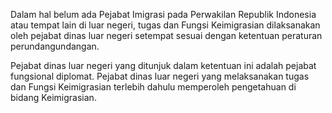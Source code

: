 Dalam hal belum ada Pejabat Imigrasi pada Perwakilan Republik
Indonesia atau tempat lain di luar negeri, tugas dan Fungsi
Keimigrasian dilaksanakan oleh pejabat dinas luar negeri
setempat sesuai dengan ketentuan peraturan perundangundangan.

Pejabat dinas luar negeri yang ditunjuk dalam
ketentuan ini adalah pejabat fungsional diplomat.
Pejabat dinas luar negeri yang melaksanakan tugas dan Fungsi
Keimigrasian terlebih dahulu memperoleh pengetahuan di bidang
Keimigrasian.